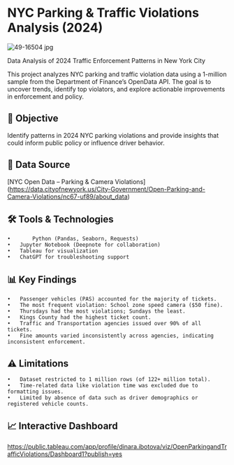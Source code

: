 # NYC Parking & Traffic Violations Analysis (2024)
![49-16504 jpg](https://github.com/user-attachments/assets/6fc3cca9-fd2d-46bd-8db5-6febf3d2ef70)

Data Analysis of 2024 Traffic Enforcement Patterns in New York City

This project analyzes NYC parking and traffic violation data using a 1-million sample from the Department of Finance’s OpenData API. The goal is to uncover trends, identify top violators, and explore actionable improvements in enforcement and policy.

## 🎯 Objective
Identify patterns in 2024 NYC parking violations and provide insights that could inform public policy or influence driver behavior.

## 📂 Data Source
[NYC Open Data – Parking & Camera Violations] (https://data.cityofnewyork.us/City-Government/Open-Parking-and-Camera-Violations/nc67-uf89/about_data)

## 🛠️ Tools & Technologies
	•       Python (Pandas, Seaborn, Requests)
	•	Jupyter Notebook (Deepnote for collaboration)
   	•	Tableau for visualization
	•	ChatGPT for troubleshooting support


## 📊 Key Findings
	•	Passenger vehicles (PAS) accounted for the majority of tickets.
	•	The most frequent violation: School zone speed camera ($50 fine).
	•	Thursdays had the most violations; Sundays the least.
	•	Kings County had the highest ticket count.
	•	Traffic and Transportation agencies issued over 90% of all tickets.
	•	Fine amounts varied inconsistently across agencies, indicating inconsistent enforcement.

## ⚠️ Limitations
 	•	Dataset restricted to 1 million rows (of 122+ million total).
	•	Time-related data like violation time was excluded due to formatting issues.
	•	Limited by absence of data such as driver demographics or registered vehicle counts.

## 📈 Interactive Dashboard
https://public.tableau.com/app/profile/dinara.ibotova/viz/OpenParkingandTrafficViolations/Dashboard1?publish=yes
